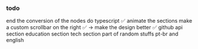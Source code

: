 ### todo

 end the conversion of the nodes do typescript ✅
 animate the sections
 make a custom scrollbar on the right ✅
 -> make the design better ✅
 github api section
 education section
 tech section part of random stuffs
 pt-br and english
 
